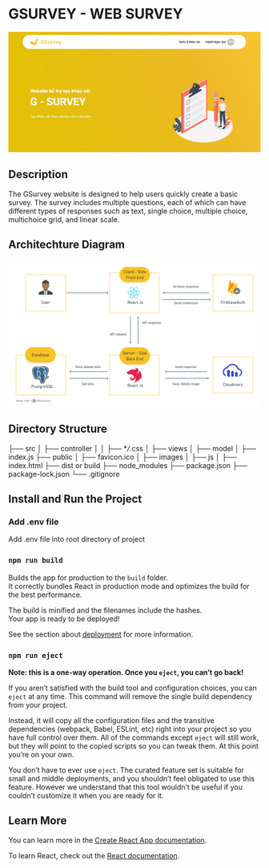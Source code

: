 # GSURVEY - WEB SURVEY

<img src="./assets/images/home.jpg" width="800"/>

## Description

The GSurvey website is designed to help users quickly create a basic survey. The survey includes multiple questions, each of which can have different types of responses such as text, single choice, multiple choice, multichoice grid, and linear scale.

## Architechture Diagram

<img src="./assets/images/architechture-diagram.jpg"/>

## Directory Structure

├── src
│ ├── controller
│ │ ├── \*_/_.css
│ ├── views
│ ├── model
│ ├── index.js
├── public
│ ├── favicon.ico
│ ├── images
│ ├── js
│ ├── index.html
├── dist or build
├── node_modules
├── package.json
├── package-lock.json
└── .gitignore

## Install and Run the Project

### Add .env file

Add .env file into root directory of project

### `npm run build`

Builds the app for production to the `build` folder.\
It correctly bundles React in production mode and optimizes the build for the best performance.

The build is minified and the filenames include the hashes.\
Your app is ready to be deployed!

See the section about [deployment](https://facebook.github.io/create-react-app/docs/deployment) for more information.

### `npm run eject`

**Note: this is a one-way operation. Once you `eject`, you can’t go back!**

If you aren’t satisfied with the build tool and configuration choices, you can `eject` at any time. This command will remove the single build dependency from your project.

Instead, it will copy all the configuration files and the transitive dependencies (webpack, Babel, ESLint, etc) right into your project so you have full control over them. All of the commands except `eject` will still work, but they will point to the copied scripts so you can tweak them. At this point you’re on your own.

You don’t have to ever use `eject`. The curated feature set is suitable for small and middle deployments, and you shouldn’t feel obligated to use this feature. However we understand that this tool wouldn’t be useful if you couldn’t customize it when you are ready for it.

## Learn More

You can learn more in the [Create React App documentation](https://facebook.github.io/create-react-app/docs/getting-started).

To learn React, check out the [React documentation](https://reactjs.org/).
